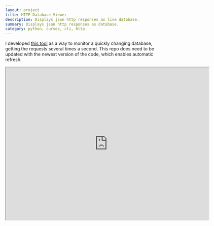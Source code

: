 ```yaml
---
layout: project
title: HTTP Database Viewer
description: Displays json http responses as live database.
summary: Displays json http responses as database.
category: python, curses, cli, http
---
```



I developed [this tool](https://github.com/claymaks/http-database-viewer) as a way to monitor a quickly changing database, getting the requests
several times a second.  This repo does need to be updated with the newest version of the code,
which enables automatic refresh.

<div>
    <iframe src="https://drive.google.com/file/d/1e46W6jmiA7dAgahcAMIeGglRR840ACxn/preview" width="640" height="480"></iframe>
</div>
